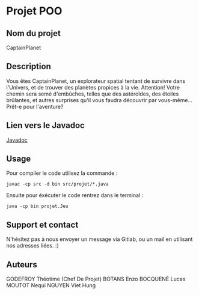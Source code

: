 # Projet POO

## Nom du projet
CaptainPlanet

## Description
Vous êtes CaptainPlanet, un explorateur spatial tentant de survivre dans l'Univers, et de trouver des planètes propices à la vie.
Attention! Votre chemin sera semé d'embûches, telles que des astéroïdes, des étoiles brûlantes, et autres surprises qu'il vous faudra découvrir par vous-même...
Prêt-e pour l'aventure?

## Lien vers le Javadoc
[Javadoc](https://gitlab.d101.univ-nantes.fr/E180869X/POO22_385K_C/-/blob/main/doc/projet/package-summary.html)


## Usage
Pour compiler le code utilisez la commande :
```
javac -cp src -d bin src/projet/*.java
```

Ensuite pour éxécuter le code rentrez dans le terminal :
```
java -cp bin projet.Jeu
```

## Support et contact
N'hésitez pas à nous envoyer un message via Gitlab, ou un mail en utilisant nos adresses liées. :)

## Auteurs
GODEFROY Théotime (Chef De Projet)
BOTANS Enzo
BOCQUENÉ Lucas
MOUTOT Nequi
NGUYEN Viet Hung

